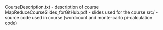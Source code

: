 CourseDescription.txt - description of course
MapReduceCourseSlides_forGitHub.pdf - slides used for the course
src/ - source code used in course (wordcount and monte-carlo pi-calculation code)
